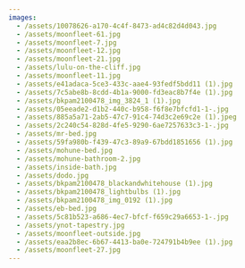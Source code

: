 ```yaml
---
images:
  - /assets/10078626-a170-4c4f-8473-ad4c82d4d043.jpg
  - /assets/moonfleet-61.jpg
  - /assets/moonfleet-7.jpg
  - /assets/moonfleet-12.jpg
  - /assets/moonfleet-21.jpg
  - /assets/lulu-on-the-cliff.jpg
  - /assets/moonfleet-11.jpg
  - /assets/e41adaca-5ce3-433c-aae4-93fedf5bdd11 (1).jpg
  - /assets/7c5abe8b-8cdd-4b1a-9000-fd3eac8b7f4e (1).jpg
  - /assets/bkpam2100478_img_3824_1 (1).jpg
  - /assets/05eeade2-d1b2-440c-b958-f6f8e7bfcfd1-1-.jpg
  - /assets/885a5a71-2ab5-47c7-91c4-74d3c2e69c2e (1).jpeg
  - /assets/2c240c54-828d-4fe5-9290-6ae7257633c3-1-.jpg
  - /assets/mr-bed.jpg
  - /assets/59fa980b-f439-47c3-89a9-67bdd1851656 (1).jpg
  - /assets/mohune-bed.jpg
  - /assets/mohune-bathroom-2.jpg
  - /assets/inside-bath.jpg
  - /assets/dodo.jpg
  - /assets/bkpam2100478_blackandwhitehouse (1).jpg
  - /assets/bkpam2100478_lightbulbs (1).jpg
  - /assets/bkpam2100478_img_0192 (1).jpg
  - /assets/eb-bed.jpg
  - /assets/5c81b523-a686-4ec7-bfcf-f659c29a6653-1-.jpg
  - /assets/ynot-tapestry.jpg
  - /assets/moonfleet-outside.jpg
  - /assets/eaa2b8ec-6b67-4413-ba0e-724791b4b9ee (1).jpg
  - /assets/moonfleet-27.jpg
---
```

